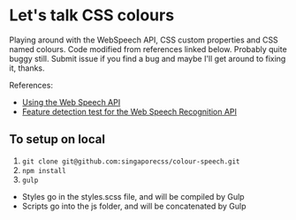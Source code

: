 # Let's talk CSS colours

Playing around with the WebSpeech API, CSS custom properties and CSS named colours. Code modified from references linked below. Probably quite buggy still. Submit issue if you find a bug and maybe I'll get around to fixing it, thanks.

References:
- [Using the Web Speech API](https://developer.mozilla.org/en-US/docs/Web/API/Web_Speech_API/Using_the_Web_Speech_API)
- [Feature detection test for the Web Speech Recognition API](https://gist.github.com/alrra/3784549)

## To setup on local

1. `git clone git@github.com:singaporecss/colour-speech.git`
2. `npm install`
3. `gulp`

- Styles go in the styles.scss file, and will be compiled by Gulp
- Scripts go into the js folder, and will be concatenated by Gulp
